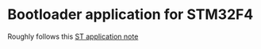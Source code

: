 # Bootloader application for STM32F4 

Roughly follows this [ST application note](https://www.st.com/resource/en/application_note/an3155-usart-protocol-used-in-the-stm32-bootloader-stmicroelectronics.pdf)